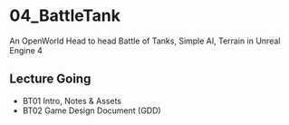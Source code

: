 # 04_BattleTank
An OpenWorld Head to head Battle of Tanks, Simple AI, Terrain in Unreal Engine 4

## Lecture Going

* BT01 Intro, Notes & Assets
* BT02 Game Design Document (GDD)


